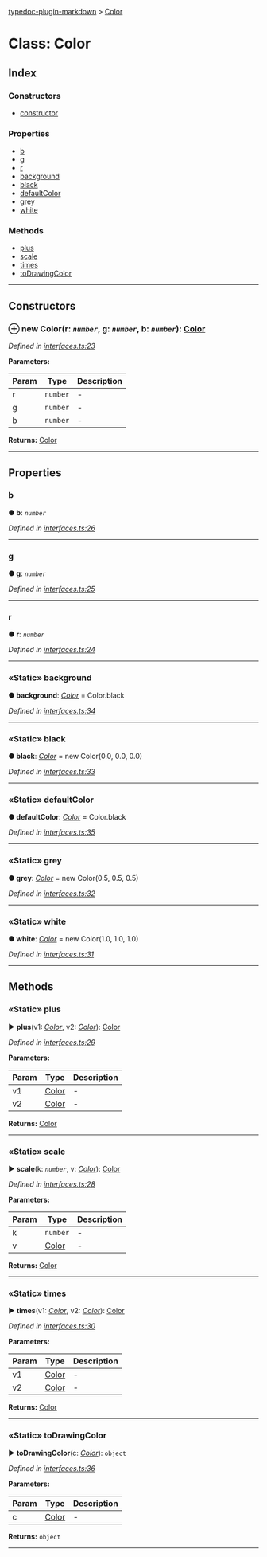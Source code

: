 [typedoc-plugin-markdown](../README.md) > [Color](../classes/color.md)



# Class: Color

## Index

### Constructors

* [constructor](color.md#markdown-header-constructor)


### Properties

* [b](color.md#markdown-header-b)
* [g](color.md#markdown-header-g)
* [r](color.md#markdown-header-r)
* [background](color.md#markdown-header-static-background)
* [black](color.md#markdown-header-static-black)
* [defaultColor](color.md#markdown-header-static-defaultcolor)
* [grey](color.md#markdown-header-static-grey)
* [white](color.md#markdown-header-static-white)


### Methods

* [plus](color.md#markdown-header-static-plus)
* [scale](color.md#markdown-header-static-scale)
* [times](color.md#markdown-header-static-times)
* [toDrawingColor](color.md#markdown-header-static-todrawingcolor)



---
## Constructors



### ⊕ **new Color**(r: *`number`*, g: *`number`*, b: *`number`*): [Color](color.md)


*Defined in [interfaces.ts:23](https://bitbucket.org/owner/repository_name/src/master/src/interfaces.ts?fileviewer&amp;#x3D;file-view-default#interfaces.ts-23)*



**Parameters:**

| Param | Type | Description |
| ------ | ------ | ------ |
| r | `number`   |  - |
| g | `number`   |  - |
| b | `number`   |  - |





**Returns:** [Color](color.md)

---


## Properties


###  b

**●  b**:  *`number`* 

*Defined in [interfaces.ts:26](https://bitbucket.org/owner/repository_name/src/master/src/interfaces.ts?fileviewer&amp;#x3D;file-view-default#interfaces.ts-26)*





___



###  g

**●  g**:  *`number`* 

*Defined in [interfaces.ts:25](https://bitbucket.org/owner/repository_name/src/master/src/interfaces.ts?fileviewer&amp;#x3D;file-view-default#interfaces.ts-25)*





___



###  r

**●  r**:  *`number`* 

*Defined in [interfaces.ts:24](https://bitbucket.org/owner/repository_name/src/master/src/interfaces.ts?fileviewer&amp;#x3D;file-view-default#interfaces.ts-24)*





___



### «Static» background

**●  background**:  *[Color](color.md)*  =  Color.black

*Defined in [interfaces.ts:34](https://bitbucket.org/owner/repository_name/src/master/src/interfaces.ts?fileviewer&amp;#x3D;file-view-default#interfaces.ts-34)*





___



### «Static» black

**●  black**:  *[Color](color.md)*  =  new Color(0.0, 0.0, 0.0)

*Defined in [interfaces.ts:33](https://bitbucket.org/owner/repository_name/src/master/src/interfaces.ts?fileviewer&amp;#x3D;file-view-default#interfaces.ts-33)*





___



### «Static» defaultColor

**●  defaultColor**:  *[Color](color.md)*  =  Color.black

*Defined in [interfaces.ts:35](https://bitbucket.org/owner/repository_name/src/master/src/interfaces.ts?fileviewer&amp;#x3D;file-view-default#interfaces.ts-35)*





___



### «Static» grey

**●  grey**:  *[Color](color.md)*  =  new Color(0.5, 0.5, 0.5)

*Defined in [interfaces.ts:32](https://bitbucket.org/owner/repository_name/src/master/src/interfaces.ts?fileviewer&amp;#x3D;file-view-default#interfaces.ts-32)*





___



### «Static» white

**●  white**:  *[Color](color.md)*  =  new Color(1.0, 1.0, 1.0)

*Defined in [interfaces.ts:31](https://bitbucket.org/owner/repository_name/src/master/src/interfaces.ts?fileviewer&amp;#x3D;file-view-default#interfaces.ts-31)*





___


## Methods


### «Static» plus

► **plus**(v1: *[Color](color.md)*, v2: *[Color](color.md)*): [Color](color.md)



*Defined in [interfaces.ts:29](https://bitbucket.org/owner/repository_name/src/master/src/interfaces.ts?fileviewer&amp;#x3D;file-view-default#interfaces.ts-29)*



**Parameters:**

| Param | Type | Description |
| ------ | ------ | ------ |
| v1 | [Color](color.md)   |  - |
| v2 | [Color](color.md)   |  - |





**Returns:** [Color](color.md)





___



### «Static» scale

► **scale**(k: *`number`*, v: *[Color](color.md)*): [Color](color.md)



*Defined in [interfaces.ts:28](https://bitbucket.org/owner/repository_name/src/master/src/interfaces.ts?fileviewer&amp;#x3D;file-view-default#interfaces.ts-28)*



**Parameters:**

| Param | Type | Description |
| ------ | ------ | ------ |
| k | `number`   |  - |
| v | [Color](color.md)   |  - |





**Returns:** [Color](color.md)





___



### «Static» times

► **times**(v1: *[Color](color.md)*, v2: *[Color](color.md)*): [Color](color.md)



*Defined in [interfaces.ts:30](https://bitbucket.org/owner/repository_name/src/master/src/interfaces.ts?fileviewer&amp;#x3D;file-view-default#interfaces.ts-30)*



**Parameters:**

| Param | Type | Description |
| ------ | ------ | ------ |
| v1 | [Color](color.md)   |  - |
| v2 | [Color](color.md)   |  - |





**Returns:** [Color](color.md)





___



### «Static» toDrawingColor

► **toDrawingColor**(c: *[Color](color.md)*): `object`



*Defined in [interfaces.ts:36](https://bitbucket.org/owner/repository_name/src/master/src/interfaces.ts?fileviewer&amp;#x3D;file-view-default#interfaces.ts-36)*



**Parameters:**

| Param | Type | Description |
| ------ | ------ | ------ |
| c | [Color](color.md)   |  - |





**Returns:** `object`





___


